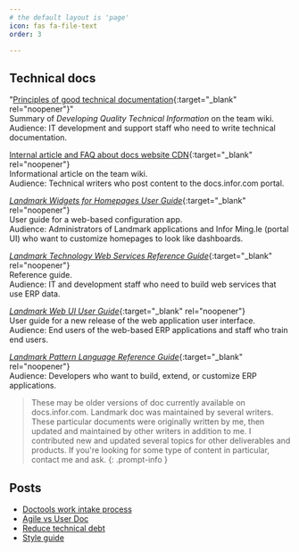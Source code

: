 ```yaml
---
# the default layout is 'page'
icon: fas fa-file-text
order: 3

---
```

<!--![big dipper and north star](/assets/img/northstar.jpg)-->

## Technical docs
"[Principles of good technical documentation](/assets/files/principles-technical-documentation.pdf){:target="_blank" rel="noopener"}"<br>Summary of *Developing Quality Technical Information* on the team wiki.<br>Audience: IT development and support staff who need to write technical documentation.

[Internal article and FAQ about docs website CDN](/assets/files/about_docs_cdn_content_caching.pdf){:target="_blank" rel="noopener"}<br>Informational article on the team wiki.<br>Audience: Technical writers who post content to the docs.infor.com portal.

[_Landmark Widgets for Homepages User Guide_](/assets/files/lmrk_2023.x_lmrklpdug__en-us.pdf){:target="_blank" rel="noopener"}<br>User guide for a web-based configuration app.<br>Audience: Administrators of Landmark applications and Infor Ming.le (portal UI) who want to customize homepages to look like dashboards.

[_Landmark Technology Web Services Reference Guide_](/assets/files/lmrk_2023.x_lmrkwsrg__en-us.pdf){:target="_blank" rel="noopener"}<br>Reference guide.<br>Audience: IT and development staff who need to build web services that use ERP data.

[_Landmark Web UI User Guide_](/assets/files/lmrk_2023.x_lmrkwuiug__en-us.pdf){:target="_blank" rel="noopener"}
<br>User guide for a new release of the web application user interface.<br>Audience: End users of the web-based ERP applications and staff who train end users.

[_Landmark Pattern Language Reference Guide_](https://docs.infor.com/lmrk/2024.x/en-us/lmrkolh/default.html?helpcontent=lmrklpltg/cover.html){:target="_blank" rel="noopener"}<br>Audience: Developers who want to build, extend, or customize ERP applications.

> These may be older versions of doc currently available on docs.infor.com. Landmark doc was maintained by several writers. These particular documents were originally written by me, then updated and maintained by other writers in addition to me. I contributed new and updated several topics for other deliverables and products. If you're looking for some type of content in particular, contact me and ask.
{: .prompt-info }

## Posts
* [Doctools work intake process](/posts/work-intake/)
* [Agile vs User Doc](/posts/agile-vs-user-doc/)
* [Reduce technical debt](/posts/technical-debt/)
* [Style guide](/posts/style-guide-mnit-mpca/)


<!--_Big dipper and north star, detail from photo by [John Fowler](https://unsplash.com/@wildhoney) on [Unsplash](https://unsplash.com/photos/9qgKQewttVs){:target="_blank" rel="noopener"}_-->